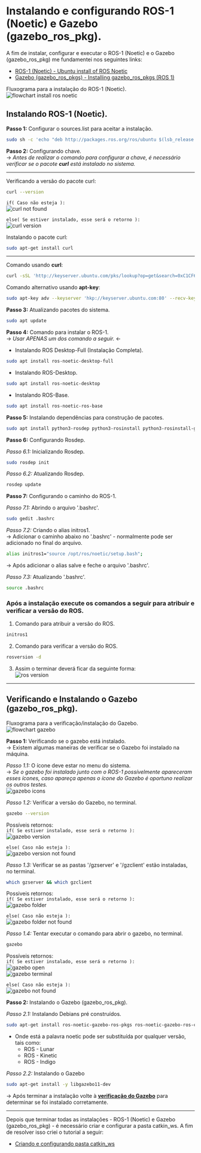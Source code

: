 # Instalando e configurando ROS-1 (Noetic) e Gazebo (gazebo_ros_pkg).
A fim de instalar, configurar e executar o ROS-1 (Noetic) e o Gazebo (gazebo_ros_pkg) me fundamentei nos seguintes links:

* [ROS-1 (Noetic) - Ubuntu install of ROS Noetic](http://wiki.ros.org/noetic/Installation/Ubuntu)
* [Gazebo (gazebo_ros_pkgs) - Installing gazebo_ros_pkgs (ROS 1)](http://gazebosim.org/tutorials?tut=ros_installing&cat=connect_ros)

Fluxograma para a instalação do ROS-1 (Noetic). </br>
![flowchart install ros noetic](/images/flowchart_install_ros_noetic.png)

## Instalando ROS-1 (Noetic).
**Passo 1:** Configurar o sources.list para aceitar a instalação.
```bash
sudo sh -c 'echo "deb http://packages.ros.org/ros/ubuntu $(lsb_release -sc) main" > /etc/apt/sources.list.d/ros-latest.list'
```

**Passo 2:** Configurando chave. <br/>
 -> *Antes de realizar o comando para configurar a chave, é necessário verificar se o pacote **curl** está instalado no sistema.*

---
Verificando a versão do pacote curl:
```bash
curl --version
```
```if( Caso não esteja ):``` <br/>
![curl not found](/images/ros-noetic/curl_not_found.png)

```else( Se estiver instalado, esse será o retorno ):``` <br/>
![curl version](/images/ros-noetic/curl_version.png)

Instalando o pacote curl:
```bash
sudo apt-get install curl
```
---

Comando usando **curl**:
```bash
curl -sSL 'http://keyserver.ubuntu.com/pks/lookup?op=get&search=0xC1CF6E31E6BADE8868B172B4F42ED6FBAB17C654' | sudo apt-key add -
```

Comando alternativo usando **apt-key**:
```bash
sudo apt-key adv --keyserver 'hkp://keyserver.ubuntu.com:80' --recv-key C1CF6E31E6BADE8868B172B4F42ED6FBAB17C654
```

**Passo 3:** Atualizando pacotes do sistema.
```bash
sudo apt update
```

**Passo 4:** Comando para instalar o ROS-1. <br/>
 -> *Usar APENAS um dos comando a seguir.* <- 

* Instalando ROS Desktop-Full (Instalação Completa).
```bash
sudo apt install ros-noetic-desktop-full
```

* Instalando ROS-Desktop.
```bash
sudo apt install ros-noetic-desktop
```

* Instalando ROS-Base.
```bash
sudo apt install ros-noetic-ros-base
```

**Passo 5:** Instalando dependências para construção de pacotes.
```bash
sudo apt install python3-rosdep python3-rosinstall python3-rosinstall-generator python3-wstool build-essential
```

**Passo 6:** Configurando Rosdep.

*Passo 6.1:* Inicializando Rosdep.
```bash
sudo rosdep init
```

*Passo 6.2:* Atualizando Rosdep.
```bash
rosdep update
```

**Passo 7:** Configurando o caminho do ROS-1.

*Passo 7.1:* Abrindo o arquivo '.bashrc'.
```bash
sudo gedit .bashrc
```

*Passo 7.2:* Criando o alias initros1. <br/>
 -> Adicionar o caminho abaixo no '.bashrc' - normalmente pode ser adicionado no final do arquivo.
```bash
alias initros1="source /opt/ros/noetic/setup.bash";
```
 -> Após adicionar o alias salve e feche o arquivo '.bashrc'.

*Passo 7.3:* Atualizando '.bashrc'.
```bash
source .bashrc
```

### Após a instalação execute os comandos a seguir para atribuir e verificar a versão do ROS. <br/>
1. Comando para atribuir a versão do ROS.
```bash
initros1
```
2. Comando para verificar a versão do ROS.
```bash
rosversion -d
```
3. Assim o terminar deverá ficar da seguinte forma: <br/>
![ros version](/images/ros-noetic/ros_version.png)

---
## Verificando e Instalando o Gazebo (gazebo_ros_pkg).
Fluxograma para a verificação/instalação do Gazebo. </br>
![flowchart gazebo](/images/flowchart_gazebo.png)

**Passo 1:** Verificando se o gazebo está instalado. <br/>
 -> Existem algumas maneiras de verificar se o Gazebo foi instalado na máquina.

*Passo 1.1:* O ícone deve estar no menu do sistema. <br/>
 -> *Se o gazebo foi instalado junto com o ROS-1 possívelmente apareceram esses ícones, caso apareça apenas o ícone do Gazebo é oportuno realizar os outros testes.* <br/>
![gazebo icons](/images/gazebo/gazebo_icon.png)

*Passo 1.2:* Verificar a versão do Gazebo, no terminal.
```bash
gazebo --version
```
Possíveis retornos: <br/>
```if( Se estiver instalado, esse será o retorno ):``` <br/>
![gazebo version](/images/gazebo/gazebo_version.png)

```else( Caso não esteja ):``` <br/>
![gazebo version not found](/images/gazebo/gazebo_version_not_found.png)

*Passo 1.3:* Verificar se as pastas '/gzserver' e '/gzclient' estão instaladas, no terminal. 
```bash
which gzserver && which gzclient
```
Possiveis retornos: <br/>
```if( Se estiver instalado, esse será o retorno ):``` <br/>
![gazebo folder](/images/gazebo/gazebo_folder.png)

```else( Caso não esteja ):``` <br/>
![gazebo folder not found](/images/gazebo/gazebo_folder_not_found.png)

*Passo 1.4:* Tentar executar o comando para abrir o gazebo, no terminal.
```bash
gazebo
```
Possíveis retornos: <br/>
```if( Se estiver instalado, esse será o retorno ):``` <br/>
![gazebo open](/images/gazebo/gazebo.png) <br/>
![gazebo terminal](/images/gazebo/gazebo_terminal.png)

```else( Caso não esteja ):``` <br/>
![gazebo not found](/images/gazebo/gazebo_not_found.png)

**Passo 2:** Instalando o Gazebo (gazebo_ros_pkg).

*Passo 2.1:* Instalando Debians pré construídos.
```bash
sudo apt-get install ros-noetic-gazebo-ros-pkgs ros-noetic-gazebo-ros-control
```
* Onde está a palavra noetic pode ser substituída por qualquer versão, tais como:
    * ROS - Lunar
    * ROS - Kinetic
    * ROS - Indigo

*Passo 2.2:* Instalando o Gazebo
```bash
sudo apt-get install -y libgazebo11-dev
```
 -> Após terminar a instalação volte à **[verificação do Gazebo](https://github.com/Math09/infnet_ros/tree/ros_noetic#verificando-e-instalando-o-gazebo-gazebo_ros_pkg)** para determinar se foi instalado corretamente.

---
Depois que terminar todas as instalações - ROS-1 (Noetic) e Gazebo (gazebo_ros_pkg) - é necessário criar e configurar a pasta catkin_ws. A fim de resolver isso criei o tutorial a seguir:

* [Criando e configurando pasta catkin_ws](https://github.com/Math09/infnet_ros/tree/creating_catkin_ws_folder)
